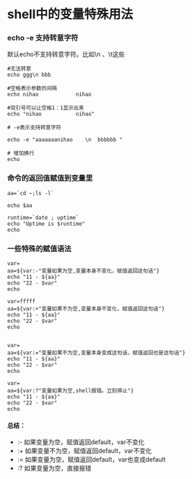 # shell中的变量特殊用法

### echo -e 支持转意字符
默认echo不支持转意字符。比如\n 、\t这些

```
#无法转意
echo ggg\n bbb

#空格表示参数的间隔
echo nihao            nihao

#双引号可以让空格1：1显示出来
echo "nihao           nihao"

# -e表示支持转意字符

echo -e "aaaaaaanihao    \n  bbbbbb "

# 增加换行
echo 

```


### 命令的返回值赋值到变量里

```
aa=`cd ~;ls -l`

echo $aa

runtime=`date ; uptime`
echo "Uptime is $runtime"
echo

```


### 一些特殊的赋值语法

```
var=
aa=${var:-"变量如果为空,变量本身不变化，赋值返回这句话"}
echo "11 - ${aa}"
echo "22 - $var"
echo

var=fffff
aa=${var:+"变量如果不为空,变量本身不变化，赋值返回这句话"}
echo "11 - ${aa}"
echo "22 - $var"
echo


var=
aa=${var:="变量如果不为空,变量本身变成这句话，赋值返回也是这句话"}
echo "11 - ${aa}"
echo "22 - $var"
echo 

var=
aa=${var:?"变量如果为空,shell报错。立刻停止"}
echo "11 - ${aa}"
echo "22 - $var"
echo 
```

#### 总结：

* :-	如果变量为空，赋值返回default，var不变化
* :+	如果变量不为空，赋值返回default，var不变化
* :=	如果变量为空，赋值返回default，var也变成default
* :?	如果变量为空，直接报错